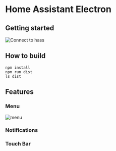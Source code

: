 # Home Assistant Electron

##  Getting started
![Connect to hass](https://uc573751f7f2c84191a4d15cec5d.previews.dropboxusercontent.com/p/thumb/AAx_0yZJmGMox_PjYrficw6EYacK_RLfaXDwjZ3ip9NTdAOTXcCv3oLLkQxzhRB1CsBLVWLROQN9TyqTp6Cxo1Sp267X484xh_dqTX5Htch5ubarkez2yCYvTtoswBxjzIZSoIwWySlobTeI7RrLIgGR9goZNF0oEkHi-ZRtTyKLCUdaKN6K0-EY7WSlFOPJUyoZLHNO0QEOWJYQiQW4X3byY4F9A0EiTt_yhXrzsFXHL6gWYStSNIzOaxYvInw6cgoe35O7HWJU5p6ivMtFO9ViuZxAhMlKF_mkSP3zUfUZXg49cQALYGQYDrvYwy1aB3jvda77DRs3_CN8qy5wRMCjNJTFAmjYgmcQ0ZjhqLgb4m33kenpDZW9YCPSjixJVBfouNxk6v0aH3b7ovjSeg-pWiPG2xtkOYZgGZ-9UW-9HIef0K8eNYPj2yRruyS6p4HDswYJ6dR9NzlH6F7qzqRouJdhzPlHHuZmkgQAALRvxQ/p.png?fv_content=true&size_mode=5)


## How to build
```
npm install
npm run dist
ls dist
```

## Features
### Menu 
![menu](https://ucd1a7f001e3b6d2e959a34ebc46.previews.dropboxusercontent.com/p/thumb/AAzfuvRvz1UwlU0nsnxKxczxnQIpj2C7hu6k5c-QaIJ6FktRCCaQNNjrbtl11tzm2IQBkZ2_9StcVxqG8bIZwpkOPeXE3DaeRunRdWZ9tBz1UVhXqXUdLKAtcTJ8QBohEJryh3nWC8dun2u-MIL0Mydia3BuibKTiQ_fiU6xK_2V3-htzR5S4bjGCfPS7N_A94kR6zOp7GAs9NvCytVlj2MjUq4eqDFpgwAtd8ttkkxpHPrNX_gUx1f0B_NlQM1CY10bN7vHKkNWCRrwVbNlKKCddbNvqRTvB0qlDqwdKz2OlF689EAojqciimSCyo9M3NuvAJD7mofzcV9NTWySA4dsCY5qsmW48HomzWnkXPoQVH0LjXInlideaCt-tf8QIBWMXFC-RZR71Pweh8TQhvmnESJ6KXrYqD91Hhlm97CvW6V1w25nPu4HQ-katmkE5OLi_MrmooI_S2v500VSkSwJ4U1-cVUW-zicI4XIU0mSMQ/p.png?fv_content=true&size_mode=5)
### Notifications


### Touch Bar
